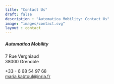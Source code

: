```yaml
---
title: "Contact Us"
draft: false
description : "Automatica Mobility: Contact Us"
image: "images/contact.svg"
layout : contact
---
```


##### Automatica Mobility
7 Rue Vergniaud\
38000 Grenoble

+33 - 6 68 54 97 68\
maria.kabtoul@inria.fr